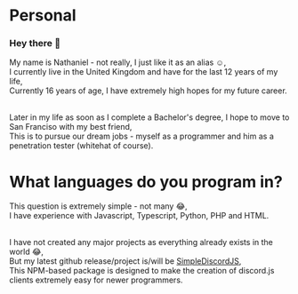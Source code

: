 # Personal
### Hey there 👋
My name is Nathaniel - not really, I just like it as an alias ☺️, <br>
I currently live in the United Kingdom and have for the last 12 years of my life, <br>
Currently 16 years of age, I have extremely high hopes for my future career. <br> <br>

Later in my life as soon as I complete a Bachelor's degree, I hope to move to San Franciso with my best friend, <br>
This is to pursue our dream jobs - myself as a programmer and him as a penetration tester (whitehat of course).

# What languages do you program in?
This question is extremely simple - not many 😂, <br>
I have experience with Javascript, Typescript, Python, PHP and HTML. <br> <br>

I have not created any major projects as everything already exists in the world 😂, <br>
But my latest github release/project is/will be [SimpleDiscordJS](https://github.com/Lvmostwanted/SimpleDiscordJS), <br>
This NPM-based package is designed to make the creation of discord.js clients extremely easy for newer programmers. <br>

